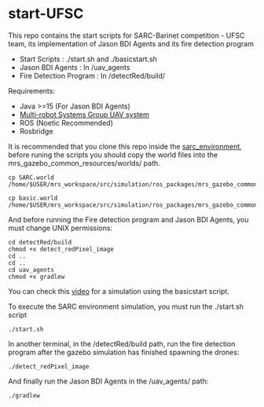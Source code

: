 
# start-UFSC

This repo contains the start scripts for SARC-Barinet competition - UFSC team, its implementation of Jason BDI Agents and its fire detection program

* Start Scripts : ./start.sh    and   ./basicstart.sh
* Jason BDI Agents : In /uav_agents
* Fire Detection Program : In /detectRed/build/

Requirements:
* Java >=15 (For Jason BDI Agents)
* [Multi-robot Systems Group UAV system](https://github.com/ctu-mrs/mrs_uav_system)
* ROS (Noetic Recommended)
* Rosbridge

It is recommended that you clone this repo inside the [sarc_environment](https://github.com/2nd-sarc-barinet-aerospace-competition/sarc_environment), 
before runing the scripts you should copy the world files into the mrs_gazebo_common_resources/worlds/ path.

    cp SARC.world       /home/$USER/mrs_workspace/src/simulation/ros_packages/mrs_gazebo_common_resources/worlds/

    cp basic.world       /home/$USER/mrs_workspace/src/simulation/ros_packages/mrs_gazebo_common_resources/worlds/


And before running the Fire detection program and Jason BDI Agents, you must change UNIX permissions:
    
    cd detectRed/build
    chmod +x detect_redPixel_image
    cd ..
    cd ..
    cd uav_agents
    chmod +x gradlew

You can check this [video](https://youtu.be/-bLGymzZwzI) for a simulation using the basicstart script.

To execute the SARC environment simulation, you must run the ./start.sh script

    ./start.sh


In another terminal, in the /detectRed/build path, run the fire detection program after the gazebo simulation has finished spawning the drones:

    ./detect_redPixel_image

And finally run the Jason BDI Agents in the /uav_agents/ path:

    ./gradlew


